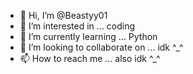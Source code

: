 - 👋 Hi, I’m @Beastyy01
- 👀 I’m interested in ... coding
- 🌱 I’m currently learning ... Python
- 💞️ I’m looking to collaborate on ... idk ^_^
- 📫 How to reach me ... also idk ^_^

<!---
Beastyy01/Beastyy01 is a ✨ special ✨ repository because its `README.md` (this file) appears on your GitHub profile.
You can click the Preview link to take a look at your changes.
--->
